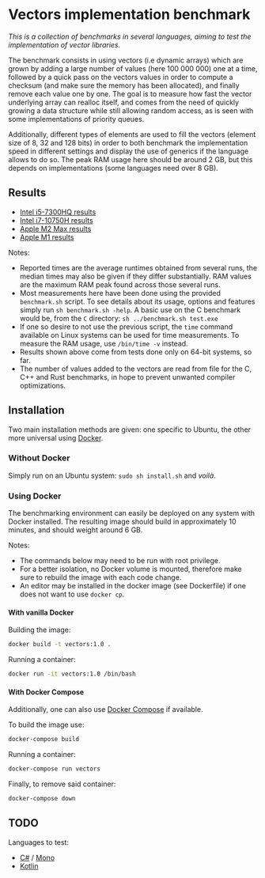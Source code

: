 # Vectors implementation benchmark

*This is a collection of benchmarks in several languages, aiming to test the implementation of vector libraries.*

The benchmark consists in using vectors (i.e dynamic arrays) which are grown by adding a large number of values (here 100 000 000) one at a time, followed by a quick pass on the vectors values in order to compute a checksum (and make sure the memory has been allocated), and finally remove each value one by one. The goal is to measure how fast the vector underlying array can realloc itself, and comes from the need of quickly growing a data structure while still allowing random access, as is seen with some implementations of priority queues.

Additionally, different types of elements are used to fill the vectors (element size of 8, 32 and 128 bits) in order to both benchmark the implementation speed in different settings and display the use of generics if the language allows to do so. The peak RAM usage here should be around 2 GB, but this depends on implementations (some languages need over 8 GB).


## Results

- [Intel i5-7300HQ results](Results/Intel-i5-7300HQ.md)
- [Intel i7-10750H results](Results/Intel-i7-10750H.md)
- [Apple M2 Max results](Results/Apple-M2-Max.md)
- [Apple M1 results](Results/Apple-M1.md)

Notes:
- Reported times are the average runtimes obtained from several runs, the median times may also be given if they differ substantially. RAM values are the maximum RAM peak found across those several runs.
- Most measurements here have been done using the provided ``` benchmark.sh ``` script. To see details about its usage, options and features simply run ``` sh benchmark.sh -help ```. A basic use on the C benchmark would be, from the ``` C ``` directory: ``` sh ../benchmark.sh test.exe ```
- If one so desire to not use the previous script, the ``` time ``` command available on Linux systems can be used for time measurements. To measure the RAM usage, use ``` /bin/time -v ``` instead.
- Results shown above come from tests done only on 64-bit systems, so far.
- The number of values added to the vectors are read from file for the C, C++ and Rust benchmarks, in hope to prevent unwanted compiler optimizations.


## Installation

Two main installation methods are given: one specific to Ubuntu, the other more universal using [Docker](https://docs.docker.com/engine/install).

### Without Docker

Simply run on an Ubuntu system: ``` sudo sh install.sh ``` and *voilà*.

### Using Docker

The benchmarking environment can easily be deployed on any system with Docker installed. The resulting image should build in approximately 10 minutes, and should weight around 6 GB.

Notes:
- The commands below may need to be run with root privilege.
- For a better isolation, no Docker volume is mounted, therefore make sure to rebuild the image with each code change.
- An editor may be installed in the docker image (see Dockerfile) if one does not want to use ``` docker cp ```.

#### With vanilla Docker

Building the image:

```sh
docker build -t vectors:1.0 .
```

Running a container:

```sh
docker run -it vectors:1.0 /bin/bash
```

#### With Docker Compose

Additionally, one can also use [Docker Compose](https://docs.docker.com/compose/install) if available.

To build the image use:

```sh
docker-compose build
```

Running a container:

```sh
docker-compose run vectors
```

Finally, to remove said container:

```sh
docker-compose down
```


## TODO

Languages to test:
- [C#](https://learn.microsoft.com/en-us/dotnet/core/install/linux-ubuntu-2004) / [Mono](https://www.mono-project.com/)
- [Kotlin](https://kotlinlang.org/docs/command-line.html)
